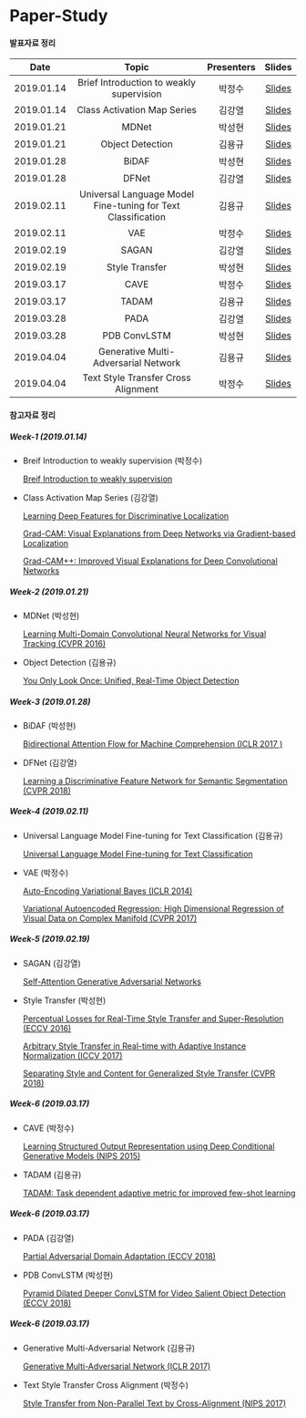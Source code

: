 # Paper-Study

#### 발표자료 정리

|       Date       | Topic | Presenters | Slides |
|:----------------:|:----------------------------------------:|:----------:|:------:|
| 2019.01.14 | Brief Introduction to weakly supervision | 박정수 | [Slides](Paper-PPT\Week1-Breif_introduction_to_weakly_supervision.pdf) |
| 2019.01.14 | Class Activation Map Series | 김강열 | [Slides](Paper-PPT\Week1-Class_Activation_Map_series.pdf) |
| 2019.01.21 | MDNet | 박성현 | [Slides](Paper-PPT\Week2-MDNet.pdf) |
| 2019.01.21 | Object Detection | 김용규 | [Slides](Paper-PPT\Week2-Object_Detection.pdf) |
| 2019.01.28 | BiDAF | 박성현 | [Slides](Paper-PPT\Week3-BiDAF.pdf) |
| 2019.01.28 | DFNet | 김강열 | [Slides](Paper-PPT\Week3-DFNet.pdf) |
| 2019.02.11 | Universal Language Model Fine-tuning for Text Classification | 김용규 | [Slides](Paper-PPT\Week4-Universal_Language_Model_Fine-tuning_for_Text_Classification.pdf) |
| 2019.02.11 | VAE | 박정수 | [Slides](Paper-PPT\Week4-VAE.pdf) |
| 2019.02.19 | SAGAN | 김강열 | [Slides](Paper-PPT\Week5-SAGAN.pdf) |
| 2019.02.19 | Style Transfer | 박성현 | [Slides](Paper-PPT\Week5-Style_Transfer.pdf) |
| 2019.03.17 | CAVE | 박정수 | [Slides](Paper-PPT\Week6-CVAE.pdf) |
| 2019.03.17 | TADAM | 김용규 | [Slides](Paper-PPT\Week6-TADAM.pdf) |
| 2019.03.28 | PADA | 김강열 | [Slides](Paper-PPT\Week7-PADA.pdf) |
| 2019.03.28 | PDB ConvLSTM | 박성현 | [Slides](Paper-PPT\Week7-PDB_ConvLSTM.pdf) |
| 2019.04.04 | Generative Multi-Adversarial Network | 김용규 | [Slides](Paper-PPT\Week8-Generative_Multi-Adversarial_Network.pdf) |
| 2019.04.04 | Text Style Transfer Cross Alignment | 박정수 | [Slides](Paper-PPT\Week8-Text_Style_Transfer_Cross_Alignment.pdf) |


#### 참고자료 정리
##### Week-1 (2019.01.14)
* Breif Introduction to weakly supervision (박정수)

  [Breif Introduction to weakly supervision](https://academic.oup.com/nsr/article/5/1/44/4093912)

* Class Activation Map Series (김강열)

  [Learning Deep Features for Discriminative Localization](https://arxiv.org/abs/1512.04150)

  [Grad-CAM: Visual Explanations from Deep Networks via Gradient-based Localization](https://arxiv.org/abs/1610.02391)

  [Grad-CAM++: Improved Visual Explanations for Deep Convolutional Networks](https://arxiv.org/abs/1710.11063)



##### Week-2 (2019.01.21)
* MDNet (박성현)

  [Learning Multi-Domain Convolutional Neural Networks for Visual Tracking (CVPR 2016)](https://arxiv.org/abs/1510.07945s)

* Object Detection (김용규)

  [You Only Look Once: Unified, Real-Time Object Detection](https://arxiv.org/abs/1506.02640)



##### Week-3 (2019.01.28)
* BiDAF (박성현)

  [Bidirectional Attention Flow for Machine Comprehension (ICLR 2017 )](https://arxiv.org/abs/1611.01603)

* DFNet (김강열)

  [Learning a Discriminative Feature Network for Semantic Segmentation (CVPR 2018)](https://arxiv.org/abs/1804.09337)



##### Week-4 (2019.02.11)
* Universal Language Model Fine-tuning for Text Classification (김용규)

  [Universal Language Model Fine-tuning for Text Classification](https://arxiv.org/abs/1801.06146)

* VAE (박정수)

  [Auto-Encoding Variational Bayes (ICLR 2014)](https://arxiv.org/abs/1312.6114)

  [Variational Autoencoded Regression: High Dimensional Regression of Visual Data on Complex Manifold (CVPR 2017)](https://ieeexplore.ieee.org/abstract/document/8099797)



##### Week-5 (2019.02.19)
* SAGAN (김강열)

  [Self-Attention Generative Adversarial Networks](https://arxiv.org/abs/1805.08318)

* Style Transfer (박성현)

  [Perceptual Losses for Real-Time Style Transfer and Super-Resolution (ECCV 2016)](https://arxiv.org/abs/1603.08155)

  [Arbitrary Style Transfer in Real-time with Adaptive Instance Normalization (ICCV 2017)](https://arxiv.org/abs/1703.06868)

  [Separating Style and Content for Generalized Style Transfer (CVPR 2018)](https://arxiv.org/abs/1711.06454)



##### Week-6 (2019.03.17)
* CAVE (박정수)

  [Learning Structured Output Representation using Deep Conditional Generative Models (NIPS 2015)](https://papers.nips.cc/paper/5775-learning-structured-output-representation-using-deep-conditional-generative-models)

* TADAM (김용규)

  [TADAM: Task dependent adaptive metric for improved few-shot learning](https://arxiv.org/abs/1805.10123)



##### Week-6 (2019.03.17)
* PADA (김강열)

  [Partial Adversarial Domain Adaptation (ECCV 2018)](https://arxiv.org/abs/1808.04205)

* PDB ConvLSTM (박성현)

  [Pyramid Dilated Deeper ConvLSTM for Video Salient Object Detection (ECCV 2018)](http://openaccess.thecvf.com/content_ECCV_2018/html/Hongmei_Song_Pseudo_Pyramid_Deeper_ECCV_2018_paper.html)



##### Week-6 (2019.03.17)
* Generative Multi-Adversarial Network (김용규)

  [Generative Multi-Adversarial Network (ICLR 2017)](https://arxiv.org/abs/1611.01673)

* Text Style Transfer Cross Alignment (박정수)

  [Style Transfer from Non-Parallel Text by Cross-Alignment (NIPS 2017)](https://arxiv.org/abs/1705.09655?context=cs)

